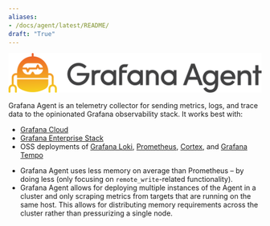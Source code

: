```yaml
---
aliases:
- /docs/agent/latest/README/
draft: "True"
---
```


<p align="center"><img src="assets/logo_and_name.png" alt="Grafana Agent logo"></p>

Grafana Agent is an telemetry collector for sending metrics, logs,
and trace data to the opinionated Grafana observability stack. It works best
with:

* [Grafana Cloud](https://grafana.com/products/cloud/)
* [Grafana Enterprise Stack](https://grafana.com/products/enterprise/)
* OSS deployments of [Grafana Loki](https://grafana.com/oss/loki/), [Prometheus](https://prometheus.io/), [Cortex](https://cortexmetrics.io/), and [Grafana Tempo](https://grafana.com/oss/tempo/)


- Grafana Agent uses less memory on average than Prometheus – by doing less
  (only focusing on `remote_write`-related functionality).
- Grafana Agent allows for deploying multiple instances of the Agent in a
  cluster and only scraping metrics from targets that are running on the same host.
  This allows for distributing memory requirements across the cluster
  rather than pressurizing a single node.
